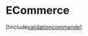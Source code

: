 # ECommerce

[!include[validationcommande](ecommerce.validationcommande.autogen.md)]






















































































































